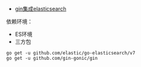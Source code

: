 - [gin集成elasticsearch](https://www.bilibili.com/video/BV1pa411T7cg/)

依赖环境：
- ES环境
- 三方包
```
go get -u github.com/elastic/go-elasticsearch/v7
go get -u github.com/gin-gonic/gin
```